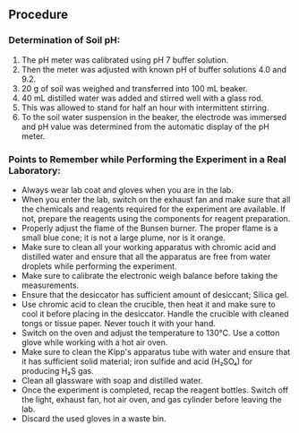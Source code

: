 ## Procedure

<h3>Determination of Soil pH:</h3>

1. The pH meter was calibrated using pH 7 buffer solution.
2. Then the meter was adjusted with known pH of buffer solutions 4.0 and 9.2.
3. 20 g of soil was weighed and transferred into 100 mL beaker.
4. 40 mL distilled water was added and stirred well with a glass rod.
5. This was allowed to stand for half an hour with intermittent stirring.
6. To the soil water suspension in the beaker, the electrode was immersed and pH value was determined from the automatic display of the pH meter.


<h3>Points to Remember while Performing the Experiment in a Real Laboratory:</h3>

<ul>
  <li>Always wear lab coat and gloves when you are in the lab.</li>
  <li>When you enter the lab, switch on the exhaust fan and make sure that all the chemicals and reagents required for the experiment are available. If not, prepare the reagents using the components for reagent preparation.</li>
  <li>Properly adjust the flame of the Bunsen burner. The proper flame is a small blue cone; it is not a large plume, nor is it orange.</li>
  <li>Make sure to clean all your working apparatus with chromic acid and distilled water and ensure that all the apparatus are free from water droplets while performing the experiment.</li>
  <li>Make sure to calibrate the electronic weigh balance before taking the measurements.</li>
  <li>Ensure that the desiccator has sufficient amount of desiccant; Silica gel.</li>
  <li>Use chromic acid to clean the crucible, then heat it and make sure to cool it before placing in the desiccator. Handle the crucible with cleaned tongs or tissue paper. Never touch it with your hand.</li>
  <li>Switch on the oven and adjust the temperature to 130°C. Use a cotton glove while working with a hot air oven.</li>
  <li>Make sure to clean the Kipp's apparatus tube with water and ensure that it has sufficient solid material; iron sulfide and acid (H₂SO₄) for producing H₂S gas.</li>
  <li>Clean all glassware with soap and distilled water.</li>
  <li>Once the experiment is completed, recap the reagent bottles. Switch off the light, exhaust fan, hot air oven, and gas cylinder before leaving the lab.</li>
  <li>Discard the used gloves in a waste bin.</li>
</ul>
